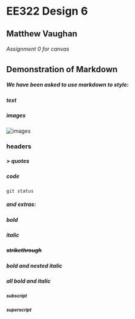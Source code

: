 # EE322 Design 6
## Matthew Vaughan
###### Assignment 0 for canvas

## Demonstration of Markdown
##### We have been asked to use markdown to style:
##### text
##### images
![images](https://static.wikia.nocookie.net/castlecrashers/images/e/ef/3_Rammy.png/revision/latest?cb=20200325020618)
### headers
##### > quotes
##### code
```
git status
```
##### and extras:
##### __bold__
##### *italic*
##### ~~strikethrough~~
##### **bold _and_ nested italic**
##### ***all bold and italic***
##### <sub>subscript</sub>
##### <sup>superscript</sup>
